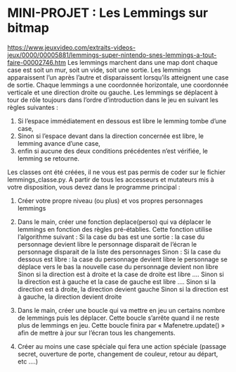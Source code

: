 # MINI-PROJET : Les Lemmings sur bitmap

https://www.jeuxvideo.com/extraits-videos-jeux/0000/00005881/lemmings-super-nintendo-snes-lemmings-a-tout-faire-00002746.htm
Les lemmings marchent dans une map dont chaque case est soit un mur, soit un vide, soit une sortie.
Les lemmings apparaissent l’un après l’autre et disparaissent lorsqu’ils atteignent une case de sortie.
Chaque lemmings a une coordonnée horizontale, une coordonnée verticale et une direction droite ou gauche. Les lemmings se déplacent à tour de rôle toujours dans l’ordre d’introduction dans le jeu en suivant les règles suivantes : 
1) Si l’espace immédiatement en dessous est libre le lemming tombe d’une case,
2) Sinon si l’espace devant dans la direction concernée est libre, le lemming avance d’une case,
3) enfin si aucune des deux conditions précédentes n’est vérifiée, le lemming se retourne.

Les classes ont été créées, il ne vous est pas permis de coder sur le fichier lemmings_classe.py. A partir de tous les accesseurs et mutateurs mis à votre disposition, vous devez dans le programme principal :
1) Créer votre propre niveau (ou plus) et vos propres personnages lemmings
2) Dans le main, créer une fonction deplace(perso) qui va déplacer le lemmings en fonction des règles pré-établies.
Cette fonction utilise l’algorithme suivant :
 Si la case du bas est une sortie :
	la case du personnage devient libre
	le personnage disparait de l’écran
	le personnage disparait de la liste des personnages
Sinon :
	Si la case du dessous est libre :
		la case du personnage devient libre
		le personnage se déplace vers le bas
		la nouvelle case du personnage devient non libre
	Sinon si la direction est à droite et la case de droite est libre 
		….
	Sinon si la direction est à gauche et la case de gauche est libre
		….
	Sinon si la direction est à droite, la direction devient gauche
	Sinon si la direction est à gauche, la direction devient droite

3) Dans le main, créer une boucle qui va mettre en jeu un certains nombre de lemmings puis les déplacer. Cette boucle s’arrête quand il ne reste plus de lemmings en jeu.
Cette boucle finira par « Mafenetre.update() » afin de mettre à jour sur l’écran tous les changements.
4) Créer au moins une case spéciale qui fera une action spéciale (passage secret, ouverture de porte, changement de couleur, retour au départ, etc ….)
 
